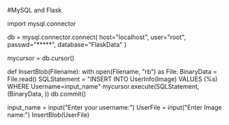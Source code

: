 #MySQL and Flask

import mysql.connector

db = mysql.connector.connect(
    host="localhost",
    user="root",
    passwd="*****",
    database="FlaskData"
)



mycursor = db.cursor()

def InsertBlob(Filename):
    with open(Filename, "rb") as File:
        BinaryData = File.read()
        SQLStatement = "INSERT INTO UserInfo(Image) VALUES (%s) WHERE Username=input_name"
        mycursor.execute(SQLStatement, (BinaryData, ))
        db.commit()

input_name = input("Enter your username:")
UserFile = input("Enter Image name:")
InsertBlob(UserFile)
